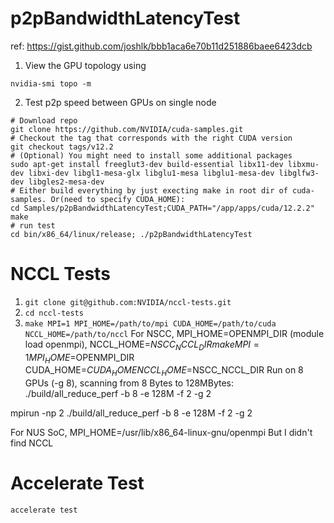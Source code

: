 # p2pBandwidthLatencyTest
ref: https://gist.github.com/joshlk/bbb1aca6e70b11d251886baee6423dcb
1. View the GPU topology using 
```shell
nvidia-smi topo -m
```
2. Test p2p speed between GPUs on single node
```shell
# Download repo 
git clone https://github.com/NVIDIA/cuda-samples.git  
# Checkout the tag that corresponds with the right CUDA version
git checkout tags/v12.2  
# (Optional) You might need to install some additional packages 
sudo apt-get install freeglut3-dev build-essential libx11-dev libxmu-dev libxi-dev libgl1-mesa-glx libglu1-mesa libglu1-mesa-dev libglfw3-dev libgles2-mesa-dev  
# Either build everything by just execting make in root dir of cuda-samples. Or(need to specify CUDA_HOME):
cd Samples/p2pBandwidthLatencyTest;CUDA_PATH="/app/apps/cuda/12.2.2" make 
# run test
cd bin/x86_64/linux/release; ./p2pBandwidthLatencyTest
```

# NCCL Tests
1. `git clone git@github.com:NVIDIA/nccl-tests.git`
2. `cd nccl-tests`
3. `make MPI=1 MPI_HOME=/path/to/mpi CUDA_HOME=/path/to/cuda NCCL_HOME=/path/to/nccl`
For NSCC, MPI_HOME=OPENMPI_DIR (module load openmpi), NCCL_HOME=$NSCC_NCCL_DIR
make MPI=1 MPI_HOME=$OPENMPI_DIR CUDA_HOME=$CUDA_HOME NCCL_HOME=$NSCC_NCCL_DIR
Run on 8 GPUs (-g 8), scanning from 8 Bytes to 128MBytes:
./build/all_reduce_perf -b 8 -e 128M -f 2 -g 2

mpirun -np 2 ./build/all_reduce_perf -b 8 -e 128M -f 2 -g 2

For NUS SoC, 
MPI_HOME=/usr/lib/x86_64-linux-gnu/openmpi
But I didn't find NCCL 

# Accelerate Test
```accelerate test```